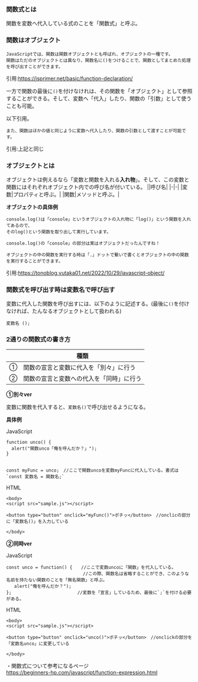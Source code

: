 ### 関数式とは

関数を変数へ代入している式のことを「関数式」と呼ぶ。

### 関数はオブジェクト

```
JavaScriptでは、関数は関数オブジェクトとも呼ばれ、オブジェクトの一種です。
関数はただのオブジェクトとは異なり、関数名に()をつけることで、関数としてまとめた処理を呼び出すことができます。
```
引用:https://jsprimer.net/basic/function-declaration/

一方で関数の最後に`()`を付けなけれは、その関数を「オブジェクト」として参照することができる。そして、変数へ「代入」したり、関数の「引数」として使うことも可能。

以下引用。
```
また、関数はほかの値と同じように変数へ代入したり、関数の引数として渡すことが可能です。
```
引用:上記と同じ

### オブジェクトとは

オブジェクトは例えるなら「変数と関数を入れる**入れ物**」。そして、この変数と関数にはそれぞれオブジェクト内での呼び名が付いている。
||呼び名|
|-|-|
|変数|プロパティと呼ぶ。|
|関数|メソッドと呼ぶ。|

**オブジェクトの具体例**
```
console.log()は「console」というオブジェクトの入れ物に「log()」という関数を入れてあるので、
そのlog()という関数を取り出して実行しています。

console.log()の「console」の部分は実はオブジェクトだったんですね！

オブジェクトの中の関数を実行する時は「.」ドットで繋いで書くとオブジェクトの中の関数を実行することができます。
```
引用:https://tonoblog.yutaka01.net/2022/10/29/javascript-object/
### 関数式を呼び出す時は変数名で呼び出す

変数に代入した関数を呼び出すには、以下のように記述する。(最後に`()`を付けなければ、たんなるオブジェクトとして扱われる)

```
変数名 ();
```


### 2通りの関数式の書き方

||種類|
|-|-|
|①|関数の宣言と変数に代入を「別々」に行う|
|②|関数の宣言と変数への代入を「同時」に行う|

**①別々ver**

変数に関数を代入すると、`変数名()`で呼び出せるようになる。

**具体例**

JavaScript
```
function unco() {
  alert("関数unco「俺を呼んだか？」");
}


const myFunc = unco;　//ここで関数uncoを変数myFuncに代入している。書式は`const 変数名 = 関数名;`
```

HTML
```
<body>
<script src="sample.js"></script>

<button type="button" onclick="myFunc()">ポチッ</button>　//onclicの部分に「変数名()」を入力している

</body>

```

**②同時ver**

JavaScript
```
const unco = function() {　　//ここで変数uncoに「関数」を代入している。
                             //この際、関数名は省略することができ、このような名前を持たない関数のことを「無名関数」と呼ぶ。
   alert("俺を呼んだか？");　　
};　　　　　　　　　　　　　　　//変数を「宣言」しているため、最後に`;`を付ける必要がある。
```

HTML
```
<body>
<script src="sample.js"></script>

<button type="button" onclick="unco()">ポチッ</button>　//onclickの部分を「変数名unco」に変更している

</body>
```

・関数式について参考になるページ  
https://beginners-hp.com/javascript/function-expression.html
